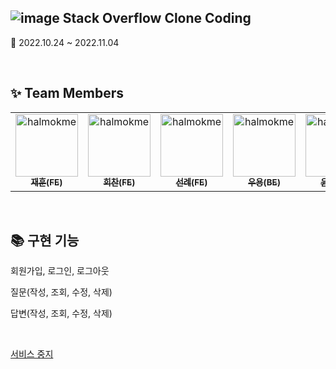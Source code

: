 ## ![image](https://user-images.githubusercontent.com/107684690/200168372-b0e23777-d73f-4934-9e2c-a015d6a2709e.png) Stack Overflow Clone Coding

📅 2022.10.24 ~ 2022.11.04

</br>

## ✨ Team Members 
<table>
  <tr>
    <td align="center"><a href="https://github.com/halmokme"><img src="https://avatars.githubusercontent.com/u/107684690?s=64&v=4" width="100px;" alt="halmokme"/><br /><sub><b>재훈(FE)</b></sub></a></td>
    <td align="center"><a href="https://github.com/raon9401"><img src="https://avatars.githubusercontent.com/u/26896971?s=64&v=4" width="100px;" alt="halmokme"/><br /><sub><b>희찬(FE)</b></sub></a></td>
    <td align="center"><a href="https://github.com/chichi-is-happy"><img src="https://avatars.githubusercontent.com/u/107830853?s=64&v=4" width="100px;" alt="halmokme"/><br /><sub><b>선례(FE)</b></sub></a></td>
    <td align="center"><a href="https://github.com/jwyong4"><img src="https://avatars.githubusercontent.com/u/107178253?s=64&v=4" width="100px;" alt="halmokme"/><br /><sub><b>우용(BE)</b></sub></a></td>
    <td align="center"><a href="https://github.com/codinginfant"><img src="https://avatars.githubusercontent.com/u/107476079?s=64&v=4" width="100px;" alt="halmokme"/><br /><sub><b>윤정(BE)</b></sub></a></td>
    <td align="center"><a href="https://github.com/pjnw1236"><img src="https://avatars.githubusercontent.com/u/97827368?s=64&v=4" width="100px;" alt="halmokme"/><br /><sub><b>준우(BE)</b></sub></a></td>
  </tr>
</table>


</br>

## 📚 구현 기능 
<p>회원가입, 로그인, 로그아웃</p>

<p>질문(작성, 조회, 수정, 삭제)</p>

<p>답변(작성, 조회, 수정, 삭제)</p>

</br>


[서비스 중지](http://pre12.s3-website.ap-northeast-2.amazonaws.com/)







